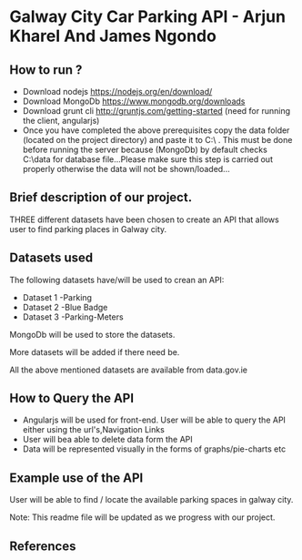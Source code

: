 
# Galway City Car Parking API - Arjun Kharel And James Ngondo
## How to run ? 
* Download nodejs https://nodejs.org/en/download/
* Download MongoDb https://www.mongodb.org/downloads
* Download grunt cli http://gruntjs.com/getting-started (need for running the client, angularjs)
* Once you have completed the above prerequisites copy the data folder (located on the project directory) and paste it to C:\ .   This must be done before running the server because (MongoDb) by default checks C:\data for database file...Please make sure this step is carried out properly otherwise the data will not be shown/loaded...



## Brief description of our project.
THREE different datasets have been chosen to create an API that allows user to find parking places in Galway city. 

## Datasets used
The  following datasets have/will be used to crean an API: 

* Dataset 1 -Parking 
* Dataset 2 -Blue Badge 
* Dataset 3 -Parking-Meters

MongoDb will be used to store the datasets.

More datasets will be added if there need be. 

All the above mentioned datasets are available from data.gov.ie

## How to Query the API
* Angularjs will be used for front-end. User will be able to query the API either using the url's,Navigation Links 
* User will bea able to delete data form the API
* Data will be represented visually in the forms of graphs/pie-charts etc



## Example use of the API
User will be able to find / locate the available parking spaces in galway city. 


Note: This readme file will be updated as we progress with our project.

## References


